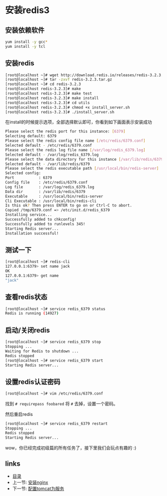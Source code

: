 # 安装redis3

## 安装依赖软件

```bash
yum install -y gcc*
yum install -y tcl
```

## 安装redis

```bash
[root@localhost ~]# wget http://download.redis.io/releases/redis-3.2.3.tar.gz
[root@localhost ~]# tar -zxvf redis-3.2.3.tar.gz
[root@localhost ~]# cd redis-3.2.3
[root@localhost redis-3.2.3]# make
[root@localhost redis-3.2.3]# make test
[root@localhost redis-3.2.3]# make install
[root@localhost redis-3.2.3]# cd utils
[root@localhost redis-3.2.3]# chmod +x install_server.sh
[root@localhost redis-3.2.3]# ./install_server.sh
```

在install的时候提示选项，全部选择默认即可，你看到如下画面表示安装成功

```bash
Please select the redis port for this instance: [6379] 
Selecting default: 6379
Please select the redis config file name [/etc/redis/6379.conf] 
Selected default - /etc/redis/6379.conf
Please select the redis log file name [/var/log/redis_6379.log] 
Selected default - /var/log/redis_6379.log
Please select the data directory for this instance [/var/lib/redis/6379] 
Selected default - /var/lib/redis/6379
Please select the redis executable path [/usr/local/bin/redis-server] 
Selected config:
Port           : 6379
Config file    : /etc/redis/6379.conf
Log file       : /var/log/redis_6379.log
Data dir       : /var/lib/redis/6379
Executable     : /usr/local/bin/redis-server
Cli Executable : /usr/local/bin/redis-cli
Is this ok? Then press ENTER to go on or Ctrl-C to abort.
Copied /tmp/6379.conf => /etc/init.d/redis_6379
Installing service...
Successfully added to chkconfig!
Successfully added to runlevels 345!
Starting Redis server...
Installation successful!
```

## 测试一下

```bash
[root@localhost ~]# redis-cli
127.0.0.1:6379> set name jack
OK
127.0.0.1:6379> get name
"jack"
```

## 查看redis状态

```bash
[root@localhost ~]# service redis_6379 status
Redis is running (14927)
```

## 启动/关闭redis

```bash
[root@localhost ~]# service redis_6379 stop
Stopping ...
Waiting for Redis to shutdown ...
Redis stopped
[root@localhost ~]# service redis_6379 start
Starting Redis server...
```

## 设置redis认证密码

```bash
[root@localhost ~]# vim /etc/redis/6379.conf
```

找到 `# requirepass foobared` 将 `#` 去掉，设置一个密码。

然后重启redis

```bash
[root@localhost ~]# service redis_6379 restart
Stopping ...
Redis stopped
Starting Redis server...
```

wow，你已经完成初级篇的所有任务了，接下里我们会玩点有趣的 :)

## links
   * [目录](<README.md>)
   * 上一节: [安装nginx](<install-nginx.md>)
   * 下一节: [配置tomcat为服务](<config-tomcat-service.md>)